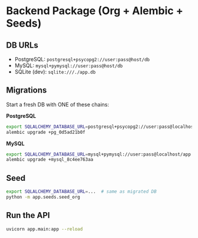 # Backend Package (Org + Alembic + Seeds)

## DB URLs
- PostgreSQL: `postgresql+psycopg2://user:pass@host/db`
- MySQL: `mysql+pymysql://user:pass@host/db`
- SQLite (dev): `sqlite:///./app.db`

## Migrations
Start a fresh DB with ONE of these chains:

**PostgreSQL**
```bash
export SQLALCHEMY_DATABASE_URL=postgresql+psycopg2://user:pass@localhost/app
alembic upgrade +pg_0d5ad21b0f
```

**MySQL**
```bash
export SQLALCHEMY_DATABASE_URL=mysql+pymysql://user:pass@localhost/app
alembic upgrade +mysql_8c4ee763aa
```

## Seed
```bash
export SQLALCHEMY_DATABASE_URL=...  # same as migrated DB
python -m app.seeds.seed_org
```

## Run the API
```bash
uvicorn app.main:app --reload
```
